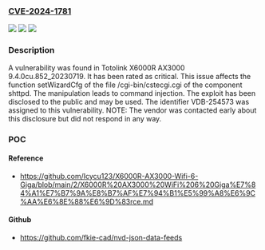 ### [CVE-2024-1781](https://cve.mitre.org/cgi-bin/cvename.cgi?name=CVE-2024-1781)
![](https://img.shields.io/static/v1?label=Product&message=X6000R%20AX3000&color=blue)
![](https://img.shields.io/static/v1?label=Version&message=%3D%209.4.0cu.852_20230719%20&color=brighgreen)
![](https://img.shields.io/static/v1?label=Vulnerability&message=CWE-77%20Command%20Injection&color=brighgreen)

### Description

A vulnerability was found in Totolink X6000R AX3000 9.4.0cu.852_20230719. It has been rated as critical. This issue affects the function setWizardCfg of the file /cgi-bin/cstecgi.cgi of the component shttpd. The manipulation leads to command injection. The exploit has been disclosed to the public and may be used. The identifier VDB-254573 was assigned to this vulnerability. NOTE: The vendor was contacted early about this disclosure but did not respond in any way.

### POC

#### Reference
- https://github.com/Icycu123/X6000R-AX3000-Wifi-6-Giga/blob/main/2/X6000R%20AX3000%20WiFi%206%20Giga%E7%84%A1%E7%B7%9A%E8%B7%AF%E7%94%B1%E5%99%A8%E6%9C%AA%E6%8E%88%E6%9D%83rce.md

#### Github
- https://github.com/fkie-cad/nvd-json-data-feeds

